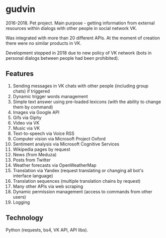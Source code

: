 # gudvin
2016-2018. Pet project. Main purpose - getting information from external resources within dialogs with other people in social network VK.

Was integrated with more than 20 different APIs. At the moment of creation there were no similar products in VK.

Development stopped in 2018 due to new policy of VK network (bots in personal dialogs between people had been prohibited).
## Features
1. Sending messages in VK chats with other people (including group chats) if triggered
2. Dynamic trigger words management
3. Simple text answer using pre-loaded lexicons (with the ability to change them by command)
4. Images via Google API
5. Gifs via Giphy
6. Video via VK
7. Music via VK
8. Text-to-speech via Voice RSS
9. Computer vision via Microsoft Project Oxford
10. Sentiment analysis via Microsoft Cognitive Services
11. Wikipedia pages by request
12. News (from Meduza)
14. Posts from Twitter
15. Weather forecasts via OpenWeatherMap
16. Translation via Yandex (request translating or changing all bot's interface language)
17. Translation sequences (multiple translation chains by request)
18. Many other APIs via web scraping
19. Dynamic permission management (access to commands from other users)
20. Logging

## Technology
Python (requests, bs4, VK API, API libs).
